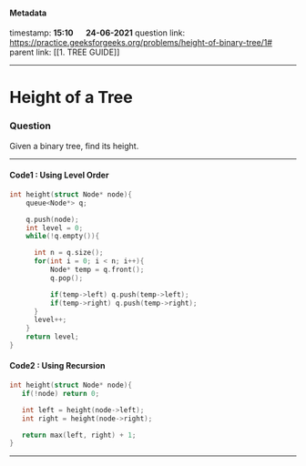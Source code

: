 #### Metadata

timestamp: **15:10**  &emsp;  **24-06-2021**
question link: https://practice.geeksforgeeks.org/problems/height-of-binary-tree/1#
parent link: [[1. TREE GUIDE]]

---

# Height of a Tree

### Question

Given a binary tree, find its height.

---



#### Code1 : Using Level Order

``` cpp
int height(struct Node* node){
	queue<Node*> q;

	q.push(node);
	int level = 0;
	while(!q.empty()){

	  int n = q.size();
	  for(int i = 0; i < n; i++){
		  Node* temp = q.front();
		  q.pop();

		  if(temp->left) q.push(temp->left);
		  if(temp->right) q.push(temp->right);
	  }
	  level++;
	}
	return level;
}
```


#### Code2 : Using Recursion

``` cpp
int height(struct Node* node){
   if(!node) return 0;

   int left = height(node->left);
   int right = height(node->right);

   return max(left, right) + 1;
}

```

---


